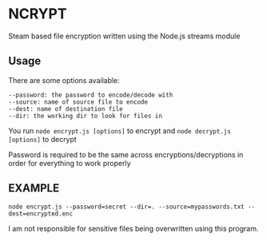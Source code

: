 # NCRYPT
Steam based file encryption written using the Node.js streams module

## Usage
There are some options available:
```
--password: the password to encode/decode with
--source: name of source file to encode
--dest: name of destination file
--dir: the working dir to look for files in
```

You run `node encrypt.js [options]` to encrypt and `node decrypt.js [options]` to decrypt

Password is required to be the same across encryptions/decryptions in order for everything to work properly

## EXAMPLE
```
node encrypt.js --password=secret --dir=. --source=mypasswords.txt --dest=encrypted.enc
```

I am not responsible for sensitive files being overwritten using this program.